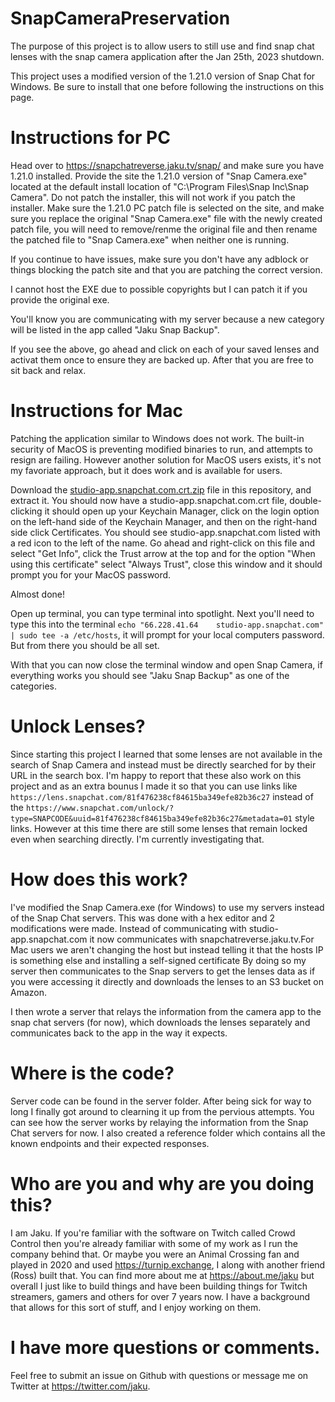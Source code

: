 # SnapCameraPreservation
The purpose of this project is to allow users to still use and find snap chat lenses with the snap camera application after the Jan 25th, 2023 shutdown.

This project uses a modified version of the 1.21.0 version of Snap Chat for Windows. Be sure to install that one before following the instructions on this page.

# Instructions for PC
Head over to https://snapchatreverse.jaku.tv/snap/ and make sure you have 1.21.0 installed. Provide the site the 1.21.0 version of "Snap Camera.exe" located at the default install location of "C:\Program Files\Snap Inc\Snap Camera". Do not patch the installer, this will not work if you patch the installer. Make sure the 1.21.0 PC patch file is selected on the site, and make sure you replace the original "Snap Camera.exe" file with the newly created patch file, you will need to remove/renme the original file and then rename the patched file to "Snap Camera.exe" when neither one is running.

If you continue to have issues, make sure you don't have any adblock or things blocking the patch site and that you are patching the correct version.

I cannot host the EXE due to possible copyrights but I can patch it if you provide the original exe.

You'll know you are communicating with my server because a new category will be listed in the app called "Jaku Snap Backup".

If you see the above, go ahead and click on each of your saved lenses and activat them once to ensure they are backed up. After that you are free to sit back and relax.

# Instructions for Mac
Patching the application similar to Windows does not work. The built-in security of MacOS is preventing modified binaries to run, and attempts to resign are failing. However another solution for MacOS users exists, it's not my favoriate approach, but it does work and is available for users.

Download the [studio-app.snapchat.com.crt.zip](https://github.com/jaku/SnapCameraPreservation/blob/main/studio-app.snapchat.com.crt.zip) file in this repository, and extract it. You should now have a studio-app.snapchat.com.crt file, double-clicking it should open up your Keychain Manager, click on the login option on the left-hand side of the Keychain Manager, and then on the right-hand side click Certificates. You should see studio-app.snapchat.com listed with a red icon to the left of the name. Go ahead and right-click on this file and select "Get Info", click the Trust arrow at the top and for the option "When using this certificate" select "Always Trust", close this window and it should prompt you for your MacOS password.

Almost done!

Open up terminal, you can type terminal into spotlight. Next you'll need to type this into the terminal ```echo "66.228.41.64    studio-app.snapchat.com" | sudo tee -a /etc/hosts```, it will prompt for your local computers password. But from there you should be all set.

With that you can now close the terminal window and open Snap Camera, if everything works you should see "Jaku Snap Backup" as one of the categories.

# Unlock Lenses?
Since starting this project I learned that some lenses are not available in the search of Snap Camera and instead must be directly searched for by their URL in the search box. I'm happy to report that these also work on this project and as an extra bounus I made it so that you can use links like ``https://lens.snapchat.com/81f476238cf84615ba349efe82b36c27`` instead of the ``https://www.snapchat.com/unlock/?type=SNAPCODE&uuid=81f476238cf84615ba349efe82b36c27&metadata=01`` style links. However at this time there are still some lenses that remain locked even when searching directly. I'm currently investigating that.

# How does this work?
I've modified the Snap Camera.exe (for Windows) to use my servers instead of the Snap Chat servers. This was done with a hex editor and 2 modifications were made. Instead of communicating with studio-app.snapchat.com it now communicates with snapchatreverse.jaku.tv.For Mac users we aren't changing the host but instead telling it that the hosts IP is something else and installing a self-signed certificate  By doing so my server then communicates to the Snap servers to get the lenses data as if you were accessing it directly and downloads the lenses to an S3 bucket on Amazon. 

I then wrote a server that relays the information from the camera app to the snap chat servers (for now), which downloads the lenses separately and communicates back to the app in the way it expects.  


# Where is the code?
Server code can be found in the server folder. After being sick for way to long I finally got around to clearning it up from the pervious attempts. You can see how the server works by relaying the information from the Snap Chat servers for now. I also created a reference folder which contains all the known endpoints and their expected responses.

# Who are you and why are you doing this?
I am Jaku. If you're familiar with the software on Twitch called Crowd Control then you're already familiar with some of my work as I run the company behind that. Or maybe you were an Animal Crossing fan and played in 2020 and used https://turnip.exchange, I along with another friend (Ross) built that. You can find more about me at https://about.me/jaku but overall I just like to build things and have been building things for Twitch streamers, gamers and others for over 7 years now. I have a background that allows for this sort of stuff, and I enjoy working on them. 


# I have more questions or comments.
Feel free to submit an issue on Github with questions or message me on Twitter at https://twitter.com/jaku. 
